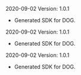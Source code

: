 2020-09-02 Version: 1.0.1
- Generated SDK for DOG.

2020-09-02 Version: 1.0.1
- Generated SDK for DOG.

2020-09-02 Version: 1.0.1
- Generated SDK for DOG.

